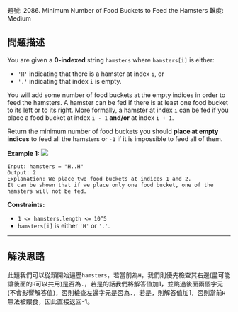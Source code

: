 題號: 2086. Minimum Number of Food Buckets to Feed the Hamsters
難度: Medium

## 問題描述
You are given a **0-indexed** string `hamsters` where `hamsters[i]` is either:

- `'H'` indicating that there is a hamster at index `i`, or
- `'.'` indicating that index `i` is empty.

You will add some number of food buckets at the empty indices in order to feed the hamsters. A hamster can be fed if there is at least one food bucket to its left or to its right. More formally, a hamster at index `i` can be fed if you place a food bucket at index `i - 1` **and/or** at index `i + 1`.

Return the minimum number of food buckets you should **place at empty indices** to feed all the hamsters or `-1` if it is impossible to feed all of them.

**Example 1:**
![](https://i.imgur.com/oKHDpCD.png)
```
Input: hamsters = "H..H"
Output: 2
Explanation: We place two food buckets at indices 1 and 2.
It can be shown that if we place only one food bucket, one of the hamsters will not be fed.
```

**Constraints:**

- `1 <= hamsters.length <= 10^5`
- `hamsters[i]` is either `'H'` or `'.'`.

---
## 解決思路
此題我們可以從頭開始遍歷`hamsters`，若當前為`H`，我們則優先檢查其右邊(盡可能讓後面的`H`可以共用)是否為`.`，若是的話我們將解答值加1，並跳過後面兩個字元(不會影響解答值)，否則檢查左邊字元是否為`.`，若是，則解答值加1，否則當前`H`無法被餵食，因此直接返回-1。